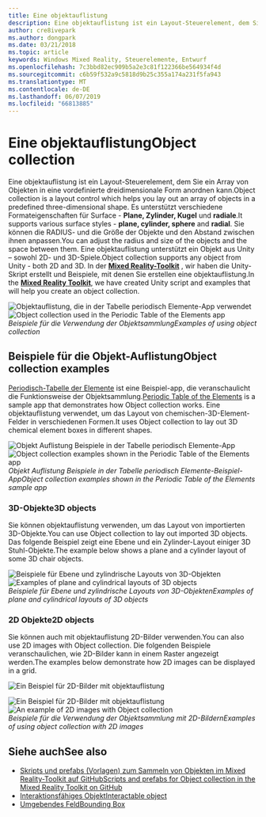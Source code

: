 ```yaml
---
title: Eine objektauflistung
description: Eine objektauflistung ist ein Layout-Steuerelement, dem Sie ein Array von Objekten in eine vordefinierte dreidimensionale Form anordnen kann.
author: cre8ivepark
ms.author: dongpark
ms.date: 03/21/2018
ms.topic: article
keywords: Windows Mixed Reality, Steuerelemente, Entwurf
ms.openlocfilehash: 7c3bbd82ec909b5a2e3c81f122366be564934f4d
ms.sourcegitcommit: c6b59f532a9c5818d9b25c355a174a231f5fa943
ms.translationtype: MT
ms.contentlocale: de-DE
ms.lasthandoff: 06/07/2019
ms.locfileid: "66813885"
---
```

# <a name="object-collection"></a><span data-ttu-id="58f5d-104">Eine objektauflistung</span><span class="sxs-lookup"><span data-stu-id="58f5d-104">Object collection</span></span>

<span data-ttu-id="58f5d-105">Eine objektauflistung ist ein Layout-Steuerelement, dem Sie ein Array von Objekten in eine vordefinierte dreidimensionale Form anordnen kann.</span><span class="sxs-lookup"><span data-stu-id="58f5d-105">Object collection is a layout control which helps you lay out an array of objects in a predefined three-dimensional shape.</span></span> <span data-ttu-id="58f5d-106">Es unterstützt verschiedene Formateigenschaften für Surface - **Plane, Zylinder, Kugel** und **radiale**.</span><span class="sxs-lookup"><span data-stu-id="58f5d-106">It supports various surface styles - **plane, cylinder, sphere** and **radial**.</span></span> <span data-ttu-id="58f5d-107">Sie können die RADIUS- und die Größe der Objekte und den Abstand zwischen ihnen anpassen.</span><span class="sxs-lookup"><span data-stu-id="58f5d-107">You can adjust the radius and size of the objects and the space between them.</span></span> <span data-ttu-id="58f5d-108">Eine objektauflistung unterstützt ein Objekt aus Unity – sowohl 2D- und 3D-Spiele.</span><span class="sxs-lookup"><span data-stu-id="58f5d-108">Object collection supports any object from Unity - both 2D and 3D.</span></span> <span data-ttu-id="58f5d-109">In der  **[Mixed Reality-Toolkit](https://microsoft.github.io/MixedRealityToolkit-Unity/Documentation/README_ObjectCollection.html)** , wir haben die Unity-Skript erstellt und Beispiele, mit denen Sie erstellen eine objektauflistung.</span><span class="sxs-lookup"><span data-stu-id="58f5d-109">In the **[Mixed Reality Toolkit](https://microsoft.github.io/MixedRealityToolkit-Unity/Documentation/README_ObjectCollection.html)**, we have created Unity script and examples that will help you create an object collection.</span></span>

<span data-ttu-id="58f5d-110">![Objektauflistung, die in der Tabelle periodisch Elemente-App verwendet](images/640px-objectcollection-hero-640px.jpg)</span><span class="sxs-lookup"><span data-stu-id="58f5d-110">![Object collection used in the Periodic Table of the Elements app](images/640px-objectcollection-hero-640px.jpg)</span></span><br>
<span data-ttu-id="58f5d-111">*Beispiele für die Verwendung der Objektsammlung*</span><span class="sxs-lookup"><span data-stu-id="58f5d-111">*Examples of using object collection*</span></span>

## <a name="object-collection-examples"></a><span data-ttu-id="58f5d-112">Beispiele für die Objekt-Auflistung</span><span class="sxs-lookup"><span data-stu-id="58f5d-112">Object collection examples</span></span>

<span data-ttu-id="58f5d-113">[Periodisch-Tabelle der Elemente](periodic-table-of-the-elements.md) ist eine Beispiel-app, die veranschaulicht die Funktionsweise der Objektsammlung.</span><span class="sxs-lookup"><span data-stu-id="58f5d-113">[Periodic Table of the Elements](periodic-table-of-the-elements.md) is a sample app that demonstrates how Object collection works.</span></span> <span data-ttu-id="58f5d-114">Eine objektauflistung verwendet, um das Layout von chemischen-3D-Element-Felder in verschiedenen Formen.</span><span class="sxs-lookup"><span data-stu-id="58f5d-114">It uses Object collection to lay out 3D chemical element boxes in different shapes.</span></span>

<span data-ttu-id="58f5d-115">![Objekt Auflistung Beispiele in der Tabelle periodisch Elemente-App](images/periodictable-collections-1000px.jpg)</span><span class="sxs-lookup"><span data-stu-id="58f5d-115">![Object collection examples shown in the Periodic Table of the Elements app](images/periodictable-collections-1000px.jpg)</span></span><br>
<span data-ttu-id="58f5d-116">*Objekt Auflistung Beispiele in der Tabelle periodisch Elemente-Beispiel-App*</span><span class="sxs-lookup"><span data-stu-id="58f5d-116">*Object collection examples shown in the Periodic Table of the Elements sample app*</span></span>

### <a name="3d-objects"></a><span data-ttu-id="58f5d-117">3D-Objekte</span><span class="sxs-lookup"><span data-stu-id="58f5d-117">3D objects</span></span>

<span data-ttu-id="58f5d-118">Sie können objektauflistung verwenden, um das Layout von importierten 3D-Objekte.</span><span class="sxs-lookup"><span data-stu-id="58f5d-118">You can use Object collection to lay out imported 3D objects.</span></span> <span data-ttu-id="58f5d-119">Das folgende Beispiel zeigt eine Ebene und ein Zylinder-Layout einiger 3D Stuhl-Objekte.</span><span class="sxs-lookup"><span data-stu-id="58f5d-119">The example below shows a plane and a cylinder layout of some 3D chair objects.</span></span>

<span data-ttu-id="58f5d-120">![Beispiele für Ebene und zylindrische Layouts von 3D-Objekten](images/objectcollection-3dobjects-1000px.jpg)</span><span class="sxs-lookup"><span data-stu-id="58f5d-120">![Examples of plane and cylindrical layouts of 3D objects](images/objectcollection-3dobjects-1000px.jpg)</span></span><br>
<span data-ttu-id="58f5d-121">*Beispiele für Ebene und zylindrische Layouts von 3D-Objekten*</span><span class="sxs-lookup"><span data-stu-id="58f5d-121">*Examples of plane and cylindrical layouts of 3D objects*</span></span>

### <a name="2d-objects"></a><span data-ttu-id="58f5d-122">2D Objekte</span><span class="sxs-lookup"><span data-stu-id="58f5d-122">2D objects</span></span>

<span data-ttu-id="58f5d-123">Sie können auch mit objektauflistung 2D-Bilder verwenden.</span><span class="sxs-lookup"><span data-stu-id="58f5d-123">You can also use 2D images with Object collection.</span></span> <span data-ttu-id="58f5d-124">Die folgenden Beispiele veranschaulichen, wie 2D-Bilder kann in einem Raster angezeigt werden.</span><span class="sxs-lookup"><span data-stu-id="58f5d-124">The examples below demonstrate how 2D images can be displayed in a grid.</span></span>

![Ein Beispiel für 2D-Bilder mit objektauflistung](images/640px-layout-3dobjects-3.jpg)

<span data-ttu-id="58f5d-126">![Ein Beispiel für 2D-Bilder mit objektauflistung](images/640px-layout-2dimages.jpg)</span><span class="sxs-lookup"><span data-stu-id="58f5d-126">![An example of 2D images with Object collection](images/640px-layout-2dimages.jpg)</span></span><br>
<span data-ttu-id="58f5d-127">*Beispiele für die Verwendung der Objektsammlung mit 2D-Bildern*</span><span class="sxs-lookup"><span data-stu-id="58f5d-127">*Examples of using object collection with 2D images*</span></span>

## <a name="see-also"></a><span data-ttu-id="58f5d-128">Siehe auch</span><span class="sxs-lookup"><span data-stu-id="58f5d-128">See also</span></span>
* [<span data-ttu-id="58f5d-129">Skripts und prefabs (Vorlagen) zum Sammeln von Objekten im Mixed Reality-Toolkit auf GitHub</span><span class="sxs-lookup"><span data-stu-id="58f5d-129">Scripts and prefabs for Object collection in the Mixed Reality Toolkit on GitHub</span></span>](https://github.com/microsoft/MixedRealityToolkit-Unity/blob/mrtk_release/Documentation/README_ObjectCollection.md)
* [<span data-ttu-id="58f5d-130">Interaktionsfähiges Objekt</span><span class="sxs-lookup"><span data-stu-id="58f5d-130">Interactable object</span></span>](interactable-object.md)
* [<span data-ttu-id="58f5d-131">Umgebendes Feld</span><span class="sxs-lookup"><span data-stu-id="58f5d-131">Bounding Box</span></span>](app-bar-and-bounding-box.md)
